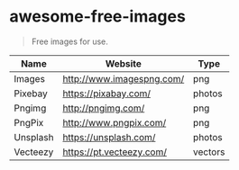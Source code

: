 # awesome-free-images
> Free images for use.

Name | Website | Type
------------ | ------- | --------
Images | http://www.imagespng.com/ | png
Pixebay | https://pixabay.com/ | photos
Pngimg | http://pngimg.com/ | png
PngPix | http://www.pngpix.com/ | png
Unsplash | https://unsplash.com/ | photos
Vecteezy | https://pt.vecteezy.com/ | vectors
